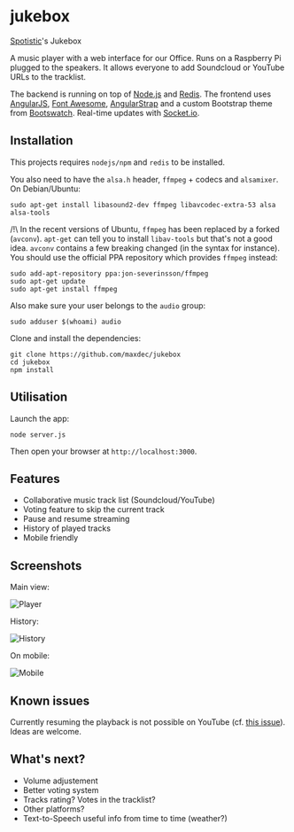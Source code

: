 jukebox
=======

[Spotistic](https://spotistic.com)'s Jukebox

A music player with a web interface for our Office.
Runs on a Raspberry Pi plugged to the speakers.
It allows everyone to add Soundcloud or YouTube URLs to the tracklist.

The backend is running on top of [Node.js](http://nodejs.org/) and [Redis](http://redis.io/).
The frontend uses [AngularJS](https://angularjs.org/), [Font Awesome](http://fontawesome.io/), [AngularStrap](http://mgcrea.github.io/angular-strap/) and a custom Bootstrap theme from [Bootswatch](http://bootswatch.com/superhero/).
Real-time updates with [Socket.io](http://socket.io/).

## Installation
This projects requires `nodejs/npm` and `redis` to be installed.

You also need to have the `alsa.h` header, `ffmpeg` + codecs and `alsamixer`. On Debian/Ubuntu:

```
sudo apt-get install libasound2-dev ffmpeg libavcodec-extra-53 alsa alsa-tools
```

/!\ In the recent versions of Ubuntu, `ffmpeg` has been replaced by a forked (`avconv`).
`apt-get` can tell you to install `libav-tools` but that's not a good idea.
`avconv` contains a few breaking changed (in the syntax for instance).
You should use the official PPA repository which provides `ffmpeg` instead:

```
sudo add-apt-repository ppa:jon-severinsson/ffmpeg
sudo apt-get update
sudo apt-get install ffmpeg
```

Also make sure your user belongs to the `audio` group:

```
sudo adduser $(whoami) audio
```

Clone and install the dependencies:

```
git clone https://github.com/maxdec/jukebox
cd jukebox
npm install
```

## Utilisation
Launch the app:

```
node server.js
```
Then open your browser at `http://localhost:3000`.

## Features

- Collaborative music track list (Soundcloud/YouTube)
- Voting feature to skip the current track
- Pause and resume streaming
- History of played tracks
- Mobile friendly

## Screenshots

Main view:

![Player](https://github.com/maxdec/jukebox/raw/master/screenshots/playing.png)

History:

![History](https://github.com/maxdec/jukebox/raw/master/screenshots/history.png)

On mobile:

![Mobile](https://github.com/maxdec/jukebox/raw/master/screenshots/mobile.png)

## Known issues

Currently resuming the playback is not possible on YouTube (cf. [this issue](https://github.com/fent/node-ytdl/issues/32)).
Ideas are welcome.

## What's next?

- Volume adjustement
- Better voting system
- Tracks rating? Votes in the tracklist?
- Other platforms?
- Text-to-Speech useful info from time to time (weather?)
